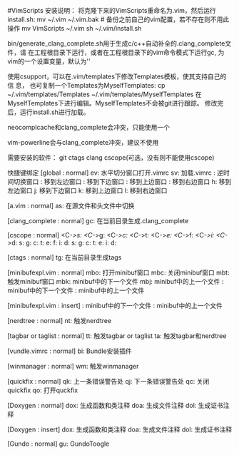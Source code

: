 #VimScripts
安装说明：
将克隆下来的VimScripts重命名为.vim，然后运行install.sh: 
	mv ~/.vim ~/.vim.bak # 备份之前自己的vim配置，若不存在则不用此操作
	mv VimScripts ~/.vim
	sh ~/.vim/install.sh

bin/generate_clang_complete.sh用于生成c/c++自动补全的.clang_complete文件，请
在工程根目录下运行，或者在工程根目录下的vim命令模式下运行<leader>gc,<leader>
为vim的一个设置变量，默认为'\'

使用csupport，可以在.vim/templates下修改Templates模板，使其支持自己的信 息，
也可复制一个Templates为MyselfTemplates:
	cp ~/.vim/templates/Templates ~/.vim/templates/MyselfTemplates
在MyselfTemplates下进行编辑。MyselfTemplates不会被git进行跟踪。
修改完后，运行install.sh进行加载。

neocomplcache和clang_complete会冲突，只能使用一个

vim-powerline会与clang_complete冲突，建议不使用

需要安装的软件：
git
ctags
clang
cscope(可选，没有则不能使用cscope)


快捷键绑定
[global : normal]
<leader>ev: 	水平切分窗口打开.vimrc
<leader>sv: 	加载.vimrc
<F12>: 			逆时间切换窗口
<c-left>: 		移到左边窗口
<c-down>: 		移到下边窗口
<c-up>: 		移到上边窗口
<c-right>: 		移到右边窗口
<leader>h: 		移到左边窗口
<leader>j: 		移到下边窗口
<leader>k: 		移到上边窗口
<leader>l: 		移到右边窗口

[a.vim : normal]
<leader>as: 	在源文件和头文件中切换

[clang_complete : normal]
<leader>gc: 	在当前目录生成.clang_complete

[cscope : normal]
<C-_>s:
<C-_>g:
<C-_>c:
<C-_>t:
<C-_>e:
<C-_>f:
<C-_>i:
<C-_>d:
<C-Space>s:
<C-Space>g:
<C-Space>c:
<C-Space>t:
<C-Space>e:
<C-Space>f:
<C-Space>i:
<C-Space>d:
<C-Space><C-Space>s:
<C-Space><C-Space>g:
<C-Space><C-Space>c:
<C-Space><C-Space>t:
<C-Space><C-Space>e:
<C-Space><C-Space>i:
<C-Space><C-Space>d:

[ctags : normal]
<leader>tg: 	在当前目录生成tags

[minibufexpl.vim : normal]
<leader>mbo: 	打开minibuf窗口
<leader>mbc: 	关闭minibuf窗口
<leader>mbt: 	触发minibuf窗口
<leader>mbk: 	minibuf中的下一个文件
<leader>mbj: 	minibuf中的上一个文件
<c-l>: 			minibuf中的下一个文件
<c-h>: 			minibuf中的上一个文件

[minibufexpl.vim : insert]
<c-l>: 			minibuf中的下一个文件
<c-h>: 			minibuf中的上一个文件

[nerdtree : normal]
<leader>nt: 	触发nerdtree

[tagbar or taglist : normal]
<leader>tt: 	触发tagbar or taglist
<leader>ta: 	触发tagbar和nerdtree

[vundle.vimrc : normal]
<leader>bi: 	Bundle安装插件

[winmanager : normal]
<leader>wm: 	触发winmanager

[quickfix : normal]
<leader>qk:		上一条错误警告处
<leader>qj: 	下一条错误警告处
<leader>qc:		关闭quickfix
<leader>qo:		打开quckfix

[Doxygen : normal]
<leader>dox: 	生成函数和类注释
<leader>doa: 	生成文件注释
<leader>dol: 	生成证书注释

[Doxygen : insert]
<leader>dox: 	生成函数和类注释
<leader>doa: 	生成文件注释
<leader>dol: 	生成证书注释

[Gundo : normal]
<leader>gu: 	GundoToogle
